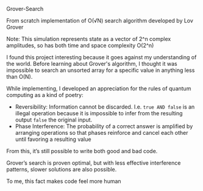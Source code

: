 Grover-Search

From scratch implementation of O(√N) search algorithm developed by Lov Grover

Note: This simulation represents state as a vector of 2^n complex amplitudes, so has both time and space complexity O(2^n)

I found this project interesting because it goes against my understanding of the world. Before learning about Grover's algorithm, I thought it was impossible to search an unsorted array for a specific value in anything less than O(N).

While implementing, I developed an appreciation for the rules of quantum computing as a kind of poetry:
- Reversibility: Information cannot be discarded. I.e. `true AND false` is an illegal operation because it is impossible to infer from the resulting output `false` the original input.
- Phase Interference: The probability of a correct answer is amplified by arranging operations so that phases reinforce and cancel each other until favoring a resulting value

From this, it’s still possible to write both good and bad code.

Grover’s search is proven optimal, but with less effective interference patterns, slower solutions are also possible.

To me, this fact makes code feel more human
